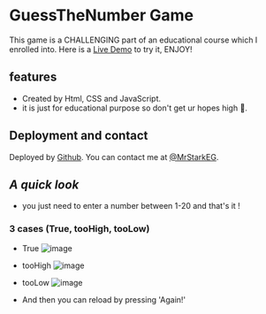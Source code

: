 # GuessTheNumber Game

This game is a CHALLENGING part of an educational course which I enrolled into.
Here is a [Live Demo](https://mrstarkeg.github.io/GuessTheNumber/) to try it, ENJOY!

## features
- Created by Html, CSS and JavaScript.
- it is just for educational purpose so don't get ur hopes high 👀.  

## Deployment and contact
Deployed by [Github](https;//github.com).
You can contact me at [@MrStarkEG](https://t.me/MrStarkEG).

## _A quick look_
- you just need to enter a number between 1-20 and that's it !

### 3 cases (True, tooHigh, tooLow)

- True
 ![image](https://github.com/MrStarkEG/GuessTheNumber/assets/58784045/e83b4e1b-3435-406f-9001-9f2ddc7ad4de)

- tooHigh
  ![image](https://github.com/MrStarkEG/GuessTheNumber/assets/58784045/64ebd763-00b0-4f34-8b7a-f2eb5a4224d1)

- tooLow
  ![image](https://github.com/MrStarkEG/GuessTheNumber/assets/58784045/e40de0ce-4304-4631-9e1a-b2999616a417)

- And then you can reload by pressing 'Again!'
